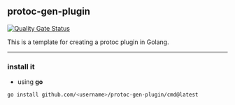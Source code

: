 ## protoc-gen-plugin

[![Quality Gate Status](https://sonarcloud.io/api/project_badges/measure?project=viqueen_protoc-gen-plugin&metric=alert_status)](https://sonarcloud.io/summary/new_code?id=viqueen_protoc-gen-plugin)

This is a template for creating a protoc plugin in Golang.

---

### install it

- using **go**

```bash
go install github.com/<username>/protoc-gen-plugin/cmd@latest
```
